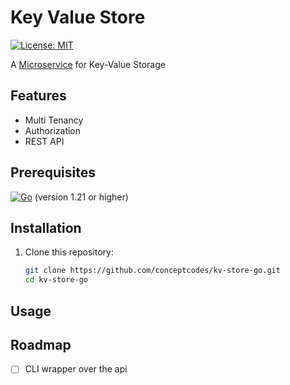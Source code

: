 # Key Value Store

[![License: MIT](https://img.shields.io/badge/License-MIT-yellow.svg)](https://opensource.org/licenses/MIT)

A [Microservice](https://microservices.io/) for Key-Value Storage

## Features
- Multi Tenancy
- Authorization
- REST API

## Prerequisites

[![Go](https://img.shields.io/badge/go-%2300ADD8.svg?style=for-the-badge&logo=go&logoColor=white)](https://golang.org/doc/install) (version 1.21 or higher)

## Installation

1. Clone this repository:

   ```sh
   git clone https://github.com/conceptcodes/kv-store-go.git
   cd kv-store-go
   ```

## Usage


## Roadmap

- [ ] CLI wrapper over the api
